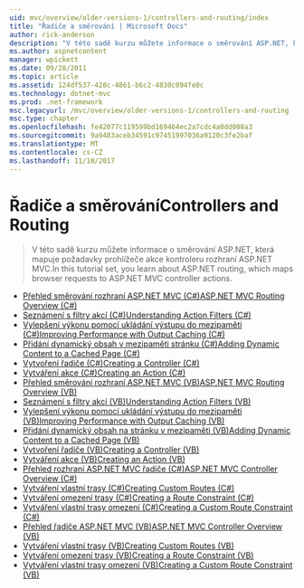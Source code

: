```yaml
---
uid: mvc/overview/older-versions-1/controllers-and-routing/index
title: "Řadiče a směrování | Microsoft Docs"
author: rick-anderson
description: "V této sadě kurzu můžete informace o směrování ASP.NET, která mapuje požadavky prohlížeče akce kontroleru rozhraní ASP.NET MVC."
ms.author: aspnetcontent
manager: wpickett
ms.date: 09/28/2011
ms.topic: article
ms.assetid: 124df537-428c-4861-b6c2-4830c094fe0c
ms.technology: dotnet-mvc
ms.prod: .net-framework
msc.legacyurl: /mvc/overview/older-versions-1/controllers-and-routing
msc.type: chapter
ms.openlocfilehash: fe42077c119599bd169464ec2a7cdc4a0dd008a3
ms.sourcegitcommit: 9a9483aceb34591c97451997036a9120c3fe2baf
ms.translationtype: MT
ms.contentlocale: cs-CZ
ms.lasthandoff: 11/10/2017
---
```

<a name="controllers-and-routing"></a><span data-ttu-id="b0b71-103">Řadiče a směrování</span><span class="sxs-lookup"><span data-stu-id="b0b71-103">Controllers and Routing</span></span>
====================
> <span data-ttu-id="b0b71-104">V této sadě kurzu můžete informace o směrování ASP.NET, která mapuje požadavky prohlížeče akce kontroleru rozhraní ASP.NET MVC.</span><span class="sxs-lookup"><span data-stu-id="b0b71-104">In this tutorial set, you learn about ASP.NET routing, which maps browser requests to ASP.NET MVC controller actions.</span></span>


- [<span data-ttu-id="b0b71-105">Přehled směrování rozhraní ASP.NET MVC (C#)</span><span class="sxs-lookup"><span data-stu-id="b0b71-105">ASP.NET MVC Routing Overview (C#)</span></span>](asp-net-mvc-routing-overview-cs.md)
- [<span data-ttu-id="b0b71-106">Seznámení s filtry akcí (C#)</span><span class="sxs-lookup"><span data-stu-id="b0b71-106">Understanding Action Filters (C#)</span></span>](understanding-action-filters-cs.md)
- [<span data-ttu-id="b0b71-107">Vylepšení výkonu pomocí ukládání výstupu do mezipaměti (C#)</span><span class="sxs-lookup"><span data-stu-id="b0b71-107">Improving Performance with Output Caching (C#)</span></span>](improving-performance-with-output-caching-cs.md)
- [<span data-ttu-id="b0b71-108">Přidání dynamický obsah v mezipaměti stránku (C#)</span><span class="sxs-lookup"><span data-stu-id="b0b71-108">Adding Dynamic Content to a Cached Page (C#)</span></span>](adding-dynamic-content-to-a-cached-page-cs.md)
- [<span data-ttu-id="b0b71-109">Vytvoření řadiče (C#)</span><span class="sxs-lookup"><span data-stu-id="b0b71-109">Creating a Controller (C#)</span></span>](creating-a-controller-cs.md)
- [<span data-ttu-id="b0b71-110">Vytváření akce (C#)</span><span class="sxs-lookup"><span data-stu-id="b0b71-110">Creating an Action (C#)</span></span>](creating-an-action-cs.md)
- [<span data-ttu-id="b0b71-111">Přehled směrování rozhraní ASP.NET MVC (VB)</span><span class="sxs-lookup"><span data-stu-id="b0b71-111">ASP.NET MVC Routing Overview (VB)</span></span>](asp-net-mvc-routing-overview-vb.md)
- [<span data-ttu-id="b0b71-112">Seznámení s filtry akcí (VB)</span><span class="sxs-lookup"><span data-stu-id="b0b71-112">Understanding Action Filters (VB)</span></span>](understanding-action-filters-vb.md)
- [<span data-ttu-id="b0b71-113">Vylepšení výkonu pomocí ukládání výstupu do mezipaměti (VB)</span><span class="sxs-lookup"><span data-stu-id="b0b71-113">Improving Performance with Output Caching (VB)</span></span>](improving-performance-with-output-caching-vb.md)
- [<span data-ttu-id="b0b71-114">Přidání dynamický obsah na stránku v mezipaměti (VB)</span><span class="sxs-lookup"><span data-stu-id="b0b71-114">Adding Dynamic Content to a Cached Page (VB)</span></span>](adding-dynamic-content-to-a-cached-page-vb.md)
- [<span data-ttu-id="b0b71-115">Vytvoření řadiče (VB)</span><span class="sxs-lookup"><span data-stu-id="b0b71-115">Creating a Controller (VB)</span></span>](creating-a-controller-vb.md)
- [<span data-ttu-id="b0b71-116">Vytváření akce (VB)</span><span class="sxs-lookup"><span data-stu-id="b0b71-116">Creating an Action (VB)</span></span>](creating-an-action-vb.md)
- [<span data-ttu-id="b0b71-117">Přehled rozhraní ASP.NET MVC řadiče (C#)</span><span class="sxs-lookup"><span data-stu-id="b0b71-117">ASP.NET MVC Controller Overview (C#)</span></span>](aspnet-mvc-controllers-overview-cs.md)
- [<span data-ttu-id="b0b71-118">Vytváření vlastní trasy (C#)</span><span class="sxs-lookup"><span data-stu-id="b0b71-118">Creating Custom Routes (C#)</span></span>](creating-custom-routes-cs.md)
- [<span data-ttu-id="b0b71-119">Vytváření omezení trasy (C#)</span><span class="sxs-lookup"><span data-stu-id="b0b71-119">Creating a Route Constraint (C#)</span></span>](creating-a-route-constraint-cs.md)
- [<span data-ttu-id="b0b71-120">Vytváření vlastní trasy omezení (C#)</span><span class="sxs-lookup"><span data-stu-id="b0b71-120">Creating a Custom Route Constraint (C#)</span></span>](creating-a-custom-route-constraint-cs.md)
- [<span data-ttu-id="b0b71-121">Přehled řadiče ASP.NET MVC (VB)</span><span class="sxs-lookup"><span data-stu-id="b0b71-121">ASP.NET MVC Controller Overview (VB)</span></span>](asp-net-mvc-controller-overview-vb.md)
- [<span data-ttu-id="b0b71-122">Vytváření vlastní trasy (VB)</span><span class="sxs-lookup"><span data-stu-id="b0b71-122">Creating Custom Routes (VB)</span></span>](creating-custom-routes-vb.md)
- [<span data-ttu-id="b0b71-123">Vytváření omezení trasy (VB)</span><span class="sxs-lookup"><span data-stu-id="b0b71-123">Creating a Route Constraint (VB)</span></span>](creating-a-route-constraint-vb.md)
- [<span data-ttu-id="b0b71-124">Vytváření vlastní trasy omezení (VB)</span><span class="sxs-lookup"><span data-stu-id="b0b71-124">Creating a Custom Route Constraint (VB)</span></span>](creating-a-custom-route-constraint-vb.md)
